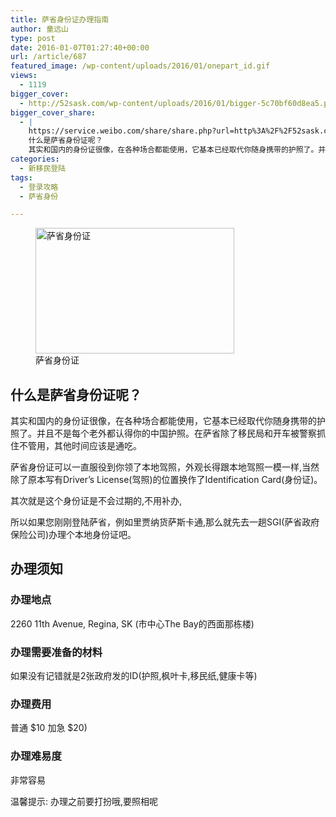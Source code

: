 ```yaml
---
title: 萨省身份证办理指南
author: 童远山
type: post
date: 2016-01-07T01:27:40+00:00
url: /article/687
featured_image: /wp-content/uploads/2016/01/onepart_id.gif
views:
  - 1119
bigger_cover:
  - http://52sask.com/wp-content/uploads/2016/01/bigger-5c70bf60d8ea5.png
bigger_cover_share:
  - |
    https://service.weibo.com/share/share.php?url=http%3A%2F%2F52sask.com%2Farticle%2F687&type=button&language=zh_cn&searchPic=true&pic=http%3A%2F%2F52sask.com%2Fwp-content%2Fuploads%2F2016%2F01%2Fbigger-5c70bf60d8ea5.png&title=【萨省身份证办理指南】
    什么是萨省身份证呢？
    其实和国内的身份证很像，在各种场合都能使用，它基本已经取代你随身携带的护照了。并且...
categories:
  - 新移民登陆
tags:
  - 登录攻略
  - 萨省身份

---
```

<figure id="attachment_692" aria-describedby="caption-attachment-692" style="width: 318px" class="wp-caption alignnone"><img decoding="async" loading="lazy" class="size-full wp-image-692" src="http://52sask.com/wp-content/uploads/2016/01/onepart_id.gif" alt="萨省身份证" width="318" height="201" /><figcaption id="caption-attachment-692" class="wp-caption-text">萨省身份证</figcaption></figure> 

## 什么是萨省身份证呢？

其实和国内的身份证很像，在各种场合都能使用，它基本已经取代你随身携带的护照了。并且不是每个老外都认得你的中国护照。在萨省除了移民局和开车被警察抓住不管用，其他时间应该是通吃。

萨省身份证可以一直服役到你领了本地驾照，外观长得跟本地驾照一模一样,当然除了原本写有Driver&#8217;s License(驾照)的位置换作了Identification Card(身份证)。

其次就是这个身份证是不会过期的,不用补办,

所以如果您刚刚登陆萨省，例如里贾纳货萨斯卡通,那么就先去一趟SGI(萨省政府保险公司)办理个本地身份证吧。

## 办理须知

### 办理地点

2260 11th Avenue, Regina, SK (市中心The Bay的西面那栋楼)

### 办理需要准备的材料

如果没有记错就是2张政府发的ID(护照,枫叶卡,移民纸,健康卡等)

### 办理费用

普通 $10 加急 $20)

### 办理难易度

非常容易

温馨提示: 办理之前要打扮哦,要照相呢